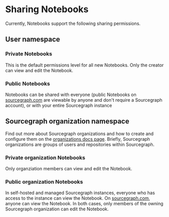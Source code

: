 # Sharing Notebooks

Currently, Notebooks support the following sharing permissions.

## User namespace

### Private Notebooks
This is the default permissions level for all new Notebooks. Only the creator can view and edit the Notebook.

### Public Notebooks
Notebooks can be shared with everyone (public Notebooks on [sourcegraph.com](https://sourcegraph.com) are viewable by anyone and don't require a Sourcegraph account), or with your entire Sourcegraph instance

## Sourcegraph organization namespace
Find out more about Sourcegraph organizations and how to create and configure them on the [organizations docs page](../admin/organizations.md). Briefly, Sourcegraph organizations are groups of users and repositories within Sourcegraph.

### Private organization Notebooks
Only organziation members can view and edit the Notebook.

### Public organization Notebooks
In self-hosted and managed Sourcegraph instances, everyone who has access to the instance can view the Notebook. On [sourcegraph.com](https://sourcegraph.com), anyone can view the Notebook. In both cases, only members of the owning Sourcegraph organization can edit the Notebook.

